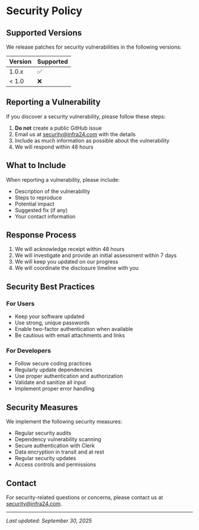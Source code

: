 # Security Policy

## Supported Versions

We release patches for security vulnerabilities in the following versions:

| Version | Supported          |
| ------- | ------------------ |
| 1.0.x   | :white_check_mark: |
| < 1.0   | :x:                |

## Reporting a Vulnerability

If you discover a security vulnerability, please follow these steps:

1. **Do not** create a public GitHub issue
2. Email us at security@infra24.com with the details
3. Include as much information as possible about the vulnerability
4. We will respond within 48 hours

## What to Include

When reporting a vulnerability, please include:

- Description of the vulnerability
- Steps to reproduce
- Potential impact
- Suggested fix (if any)
- Your contact information

## Response Process

1. We will acknowledge receipt within 48 hours
2. We will investigate and provide an initial assessment within 7 days
3. We will keep you updated on our progress
4. We will coordinate the disclosure timeline with you

## Security Best Practices

### For Users
- Keep your software updated
- Use strong, unique passwords
- Enable two-factor authentication when available
- Be cautious with email attachments and links

### For Developers
- Follow secure coding practices
- Regularly update dependencies
- Use proper authentication and authorization
- Validate and sanitize all input
- Implement proper error handling

## Security Measures

We implement the following security measures:

- Regular security audits
- Dependency vulnerability scanning
- Secure authentication with Clerk
- Data encryption in transit and at rest
- Regular security updates
- Access controls and permissions

## Contact

For security-related questions or concerns, please contact us at security@infra24.com.

---

*Last updated: September 30, 2025*





